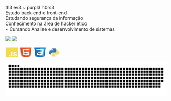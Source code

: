 th3 ev3 ~ purpl3 h0rs3<br>
Estudo back-end e front-end <br>
Estudando segurança da informação<br>
Conhecimento na área de hacker ético<br>
~ Cursando Analise e desenvolvimento de sistemas

 <img height="180em" src="https://github-readme-stats.vercel.app/api?username=th3ev3&show_icons=true&theme=jolly&include_all_commits=false&count_private=true"/>
  <img height="250em" src="https://github-readme-stats.vercel.app/api/top-langs/?username=th3ev3&layout=True&langs_count=7&theme=jolly"/>
</div>
<div style="display: inline_block"><br>
  <img align="center" alt="eve-Js" height="30" width="40" src="https://raw.githubusercontent.com/devicons/devicon/master/icons/javascript/javascript-plain.svg">
  <img align="center" alt="eve-HTML" height="30" width="40" src="https://raw.githubusercontent.com/devicons/devicon/master/icons/html5/html5-original.svg">
  <img align="center" alt="eve-CSS" height="30" width="40" src="https://raw.githubusercontent.com/devicons/devicon/master/icons/css3/css3-original.svg">
  <img align="center" alt="eve-Python" height="30" width="40" src="https://raw.githubusercontent.com/devicons/devicon/master/icons/python/python-original.svg">
 
![snake gif](https://github.com/th3ev3/th3ev3/blob/output/github-contribution-grid-snake.svg)
